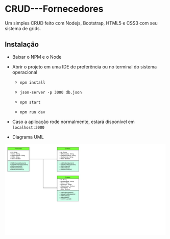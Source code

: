 # CRUD---Fornecedores
<p>Um simples CRUD feito com Nodejs, Bootstrap, HTML5 e CSS3 com seu sistema de grids.</p>

## Instalação

* Baixar o NPM e o Node

* Abrir o projeto em uma IDE de preferência ou no terminal do sistema operacional

  * `npm install`

  * `json-server -p 3000 db.json`

  * `npm start`
  * `npm run dev`
  
* Caso a aplicação rode normalmente, estará disponível em `localhost:3000`
* Diagrama UML

<img src="./img/diagrama-UML.jpg" />

